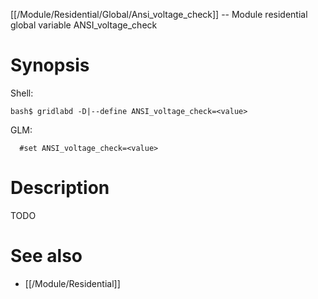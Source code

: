 [[/Module/Residential/Global/Ansi_voltage_check]] -- Module residential global variable ANSI_voltage_check

# Synopsis

Shell:

~~~
bash$ gridlabd -D|--define ANSI_voltage_check=<value>
~~~

GLM:

~~~
  #set ANSI_voltage_check=<value>
~~~

# Description

TODO

# See also

* [[/Module/Residential]]
